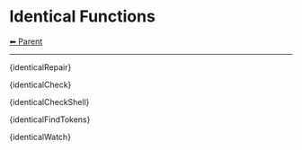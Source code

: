 # Identical Functions

<!-- TEMPLATE header 2 -->
[⬅ Parent ](../index.md)
<hr />

{identicalRepair}

{identicalCheck}

{identicalCheckShell}

{identicalFindTokens}

{identicalWatch}
